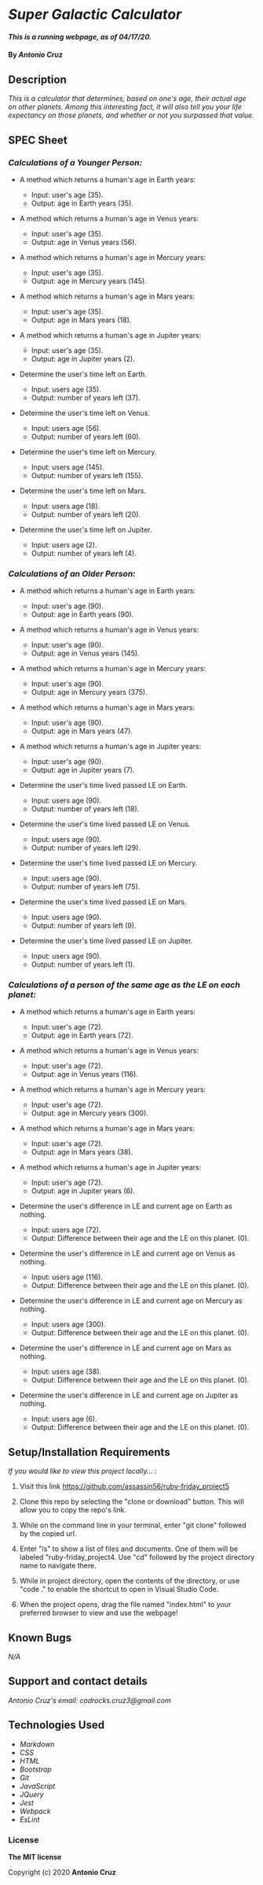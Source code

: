 # _Super Galactic Calculator_

#### _This is a running webpage, as of 04/17/20._

#### By _**Antonio Cruz**_

## Description

_This is a calculator that determines, based on one's age, their actual age on other planets. Among this interesting fact, it will also tell you your life expectancy on those planets, and whether or not you surpassed that value._

## SPEC Sheet

### _Calculations of a Younger Person:_
* A method which returns a human's age in Earth years:
   * Input: user's age (35).
   * Output: age in Earth years (35).

* A method which returns a human's age in Venus years:
   * Input: user's age (35).
   * Output: age in Venus years (56).

* A method which returns a human's age in Mercury years:
   * Input: user's age (35).
   * Output: age in Mercury years (145).

* A method which returns a human's age in Mars years:
   * Input: user's age (35).
   * Output: age in Mars years (18).

* A method which returns a human's age in Jupiter years:
   * Input: user's age (35).
   * Output: age in Jupiter years (2).

* Determine the user's time left on Earth.
   * Input: users age (35).
   * Output: number of years left (37).

* Determine the user's time left on Venus.
   * Input: users age (56).
   * Output: number of years left (60).

* Determine the user's time left on Mercury.
   * Input: users age (145).
   * Output: number of years left (155).

* Determine the user's time left on Mars.
   * Input: users age (18).
   * Output: number of years left (20).

* Determine the user's time left on Jupiter.
   * Input: users age (2).
   * Output: number of years left (4).

### _Calculations of an Older Person:_
* A method which returns a human's age in Earth years:
   * Input: user's age (90).
   * Output: age in Earth years (90).

* A method which returns a human's age in Venus years:
   * Input: user's age (90).
   * Output: age in Venus years (145).

* A method which returns a human's age in Mercury years:
   * Input: user's age (90).
   * Output: age in Mercury years (375).

* A method which returns a human's age in Mars years:
   * Input: user's age (90).
   * Output: age in Mars years (47).

* A method which returns a human's age in Jupiter years:
   * Input: user's age (90).
   * Output: age in Jupiter years (7).

* Determine the user's time lived passed LE on Earth.
   * Input: users age (90).
   * Output: number of years left (18).

* Determine the user's time lived passed LE on Venus.
   * Input: users age (90).
   * Output: number of years left (29).

* Determine the user's time lived passed LE on Mercury.
   * Input: users age (90).
   * Output: number of years left (75).

* Determine the user's time lived passed LE on Mars.
   * Input: users age (90).
   * Output: number of years left (9).

* Determine the user's time lived passed LE on Jupiter.
   * Input: users age (90).
   * Output: number of years left (1).

### _Calculations of a person of the same age as the LE on each planet:_

* A method which returns a human's age in Earth years:
   * Input: user's age (72).
   * Output: age in Earth years (72).

* A method which returns a human's age in Venus years:
   * Input: user's age (72).
   * Output: age in Venus years (116).

* A method which returns a human's age in Mercury years:
   * Input: user's age (72).
   * Output: age in Mercury years (300).

* A method which returns a human's age in Mars years:
   * Input: user's age (72).
   * Output: age in Mars years (38).

* A method which returns a human's age in Jupiter years:
   * Input: user's age (72).
   * Output: age in Jupiter years (6).

* Determine the user's difference in LE and current age on Earth as nothing.
   * Input: users age (72).
   * Output: Difference between their age and the LE on this planet. (0).

* Determine the user's difference in LE and current age on Venus as nothing.
   * Input: users age (116).
   * Output: Difference between their age and the LE on this planet. (0).

* Determine the user's difference in LE and current age on Mercury as nothing.
   * Input: users age (300).
   * Output: Difference between their age and the LE on this planet. (0).

* Determine the user's difference in LE and current age on Mars as nothing.
   * Input: users age (38).
   * Output: Difference between their age and the LE on this planet. (0).

* Determine the user's difference in LE and current age on Jupiter as nothing.
   * Input: users age (6).
   * Output: Difference between their age and the LE on this planet. (0).

## Setup/Installation Requirements

_If you would like to view this project locally... :_

1. Visit this link https://github.com/assassin56/ruby-friday_project5

2. Clone this repo by selecting the "clone or download" button. This will allow you to copy the repo's link.

3. While on the command line in your terminal, enter "git clone" followed by the copied url.

4. Enter "ls" to show a list of files and documents. One of them will be labeled "ruby-friday_project4. Use "cd" followed by the project directory name to navigate there. 

5. While in project directory, open the contents of the directory, or use "code ." to enable the shortcut to open in Visual Studio Code. 

6. When the project opens, drag the file named "index.html" to your preferred browser to view and use the webpage!

## Known Bugs

_N/A_

## Support and contact details

_Antonio Cruz's email:_
_codrocks.cruz3@gmail.com_

## Technologies Used

* _Markdown_
* _CSS_
* _HTML_
* _Bootstrap_
* _Git_
* _JavaScript_
* _JQuery_
* _Jest_
* _Webpack_
* _EsLint_


### License

**The MIT license**

Copyright (c) 2020 **Antonio Cruz**

